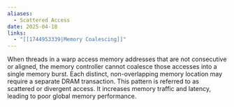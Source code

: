 ```yaml
---
aliases:
  - Scattered Access
date: 2025-04-18
links:
  - "[[1744953339|Memory Coalescing]]"
---
```

When threads in a warp access memory addresses that are not consecutive or aligned, the memory controller cannot coalesce those accesses into a single memory burst. Each distinct, non-overlapping memory location may require a separate DRAM transaction. This pattern is referred to as scattered or divergent access. It increases memory traffic and latency, leading to poor global memory performance.